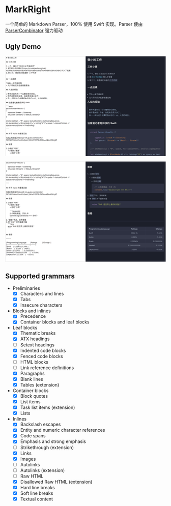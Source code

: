 # MarkRight



一个简单的 Markdown Parser，100% 使用 Swift 实现。Parser 使由 [ParserCombinator](https://github.com/octree/ParserCombinator) 强力驱动



## Ugly Demo



![Demo](./Shots/demo1.png)



![Demo](./Shots/demo2.png)

## Supported grammars

* Preliminaries
  - [x] Characters and lines
  - [x] Tabs
  - [x] Insecure characters
* Blocks and inlines
  - [x] Precedence
  - [x] Container blocks and leaf blocks
* Leaf blocks
  - [x] Thematic breaks
  - [x] ATX headings
  - [ ] Setext headings
  - [x] Indented code blocks
  - [x] Fenced code blocks
  - [ ] HTML blocks
  - [ ] Link reference definitions
  - [x] Paragraphs
  - [x] Blank lines
  - [x] Tables (extension)
* Container blocks
  - [x] Block quotes
  - [x] List items
  - [x] Task list items (extension)
  - [x] Lists
* Inlines
  - [x] Backslash escapes
  - [x] Entity and numeric character references
  - [x] Code spans
  - [x] Emphasis and strong emphasis
  - [ ] Strikethrough (extension)
  - [x] Links
  - [x] Images
  - [ ] Autolinks
  - [ ] Autolinks (extension)
  - [ ] Raw HTML
  - [x] Disallowed Raw HTML (extension)
  - [x] Hard line breaks
  - [x] Soft line breaks
  - [x] Textual content
